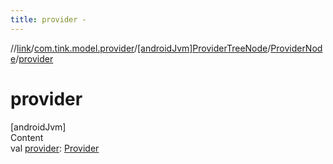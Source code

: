 ```yaml
---
title: provider -
---
```

//[link](../../../index.md)/[com.tink.model.provider](../../index.md)/[[androidJvm]ProviderTreeNode](../index.md)/[ProviderNode](index.md)/[provider](provider.md)



# provider  
[androidJvm]  
Content  
val [provider](provider.md): [Provider](../../[android-jvm]-provider/index.md)  



